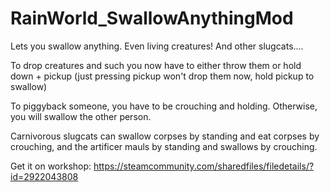 # RainWorld_SwallowAnythingMod
Lets you swallow anything. Even living creatures! And other slugcats....

To drop creatures and such you now have to either throw them or hold down + pickup (just pressing pickup won't drop them now, hold pickup to swallow)

To piggyback someone, you have to be crouching and holding. Otherwise, you will swallow the other person.

Carnivorous slugcats can swallow corpses by standing and eat corpses by crouching, and the artificer mauls by standing and swallows by crouching.

Get it on workshop: https://steamcommunity.com/sharedfiles/filedetails/?id=2922043808